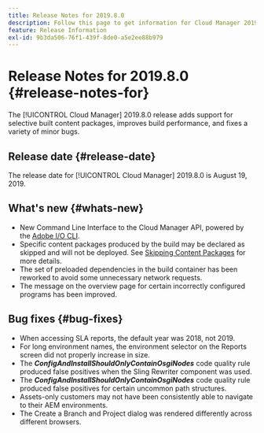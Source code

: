 ```yaml
---
title: Release Notes for 2019.8.0
description: Follow this page to get information for Cloud Manager 2019.8.0.
feature: Release Information
exl-id: 9b3da506-76f1-439f-8de0-a5e2ee88b979
---
```

# Release Notes for 2019.8.0 {#release-notes-for}

The [!UICONTROL Cloud Manager] 2019.8.0 release adds support for selective built content packages, improves build performance, and fixes a variety of minor bugs.

## Release date {#release-date}

The release date for [!UICONTROL Cloud Manager] 2019.8.0 is August 19, 2019.

## What's new {#whats-new}

* New Command Line Interface to the Cloud Manager API, powered by the [Adobe I/O CLI](https://github.com/adobe/aio-cli-plugin-cloudmanager).
* Specific content packages produced by the build may be declared as skipped and will not be deployed. See [Skipping Content Packages](/help/getting-started/project-setup.md#skipping-content-packages) for more details.
* The set of preloaded dependencies in the build container has been reworked to avoid some unnecessary network requests.
* The message on the overview page for certain incorrectly configured programs has been improved.

## Bug fixes {#bug-fixes}

* When accessing SLA reports, the default year was 2018, not 2019.
* For long environment names, the environment selector on the Reports screen did not properly increase in size.
* The ***ConfigAndInstallShouldOnlyContainOsgiNodes*** code quality rule produced false positives when the Sling Rewriter component was used.
* The ***ConfigAndInstallShouldOnlyContainOsgiNodes*** code quality rule produced false positives for certain uncommon path structures.
* Assets-only customers may not have been consistently able to navigate to their AEM environments.
* The Create a Branch and Project dialog was rendered differently across different browsers.
